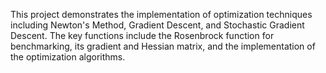 This project demonstrates the implementation of optimization techniques including Newton's Method, Gradient Descent, and Stochastic Gradient Descent. The key functions include the Rosenbrock function for benchmarking, its gradient and Hessian matrix, and the implementation of the optimization algorithms.